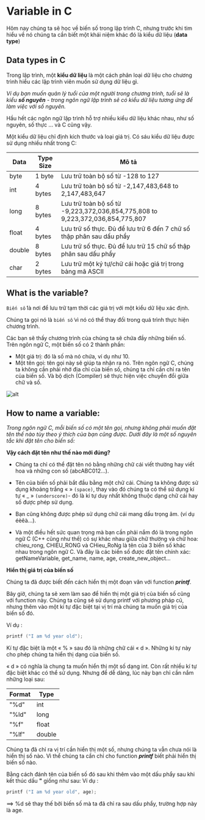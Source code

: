 # Variable in C

Hôm nay chúng ta sẽ học về biến số trong lập trình C, nhưng trước khi tim hiểu về nó chúng ta cần biết một khái niệm khác đó là kiểu dữ liệu (**data type**)

## Data types in C

Trong lập trình, một **kiểu dữ liệu** là một cách phân loại dữ liệu cho chương trình hiểu các lập trình viên muốn sử dụng dữ liệu gì.

_Ví dụ bạn muốn quản lý tuổi của một người trong chương trình, tuổi sẽ là kiểu **số nguyên** - trong ngôn ngữ lập trình sẽ có kiểu dữ liệu tương ứng để làm việc với số nguyên._

Hầu hết các ngôn ngữ lập trình hỗ trợ nhiều kiểu dữ liệu khác nhau, như số nguyên, số thực ... và C cũng vậy.

Một kiểu dữ liệu chỉ định kích thước và loại giá trị. Có sáu kiểu dữ liệu được sử dụng nhiều nhất trong C:

| Data | Type	Size |	Mô tả |
| ---- | --------- | ------ | 
| byte	  | 1 byte  | Lưu trữ toàn bộ số từ -128 to 127 |
| int	    | 4 bytes | Lưu trữ toàn bộ số từ -2,147,483,648 to 2,147,483,647 |
| long	  | 8 bytes | Lưu trữ toàn bộ số từ -9,223,372,036,854,775,808 to 9,223,372,036,854,775,807 |
| float	  | 4 bytes | Lưu trữ số thực. Đủ để lưu trữ 6 đến 7 chữ số thập phân sau dấu phẩy |
| double  | 8 bytes | Lưu trữ số thực. Đủ để lưu trữ 15 chữ số thập phân sau dấu phẩy |
| char	  | 2 bytes | Lưu trữ một ký tự/chữ cái hoặc giá trị trong bảng mã ASCII |

## What is the variable?

`Biến số` là nơi để lưu trữ tạm thời các giá trị với một kiểu dữ liệu xác định.

Chúng ta gọi nó là `biến số` vì nó có thể thay đối trong quá trình thực hiện chương trình. 

Các bạn sẽ thấy chương trình của chúng ta sẽ chứa đầy những biến số.  Trên ngôn ngữ C, một biến số có 2 thành phần:

- Một giá trị: đó là số mà nó chứa, ví dụ như 10.
- Một tên gọi: tên gọi này sẽ giúp ta nhận ra nó. Trên ngôn ngữ C, chúng ta không cần phải nhớ địa chỉ của biến số, chúng ta chỉ cần chỉ ra tên của biến số. Và bộ dịch (Compiler) sẽ  thực hiện việc chuyển đổi giữa chữ và số.

![alt](https://github.com/AnestLearning/Course-C-Fundamentals/blob/master/Images/variable-in-java.jpg)

## How to name a variable:

*Trong ngôn ngữ C, mỗi biến số có một tên gọi, nhưng không phải muốn đặt tên thế nào tùy theo ý thích của bạn cũng được. Dưới đây là một số nguyên tắc khi đặt tên cho biến số:*

**Vậy cách đặt tên như thế nào mới đúng?**

- Chúng ta chỉ có thể đặt tên nó bằng những chữ cái viết thường hay viết hoa và những con  số (abcABC012…).
- Tên của biến số phải bắt đầu bằng một chữ cái. Chúng ta không được sử dụng khoảng  trắng « » `(space)`, thay vào đó chúng ta có thể sử dụng kí tự « _ » `(underscore)`- đó là kí tự duy nhất không thuộc dạng chữ cái hay số được phép sử dụng.

- Bạn cũng không được phép sử dụng chữ cái mang dấu trọng âm. (ví dụ éèêà…).

- Và một điều hết sức quan trọng mà bạn cần phải nắm đó là trong ngôn ngữ C (C++ cũng như  thế) có sự khác nhau giữa chữ thường và chữ hoa: chieu_rong, CHIEU_RONG và  CHieu_RoNg là tên của 3 biến số khác nhau trong ngôn ngữ C. Và đây là các biến số được đặt tên chính xác: getNameVariable, get_name, name, age, create_new_object...

**Hiển thị giá trị của biến số**

Chúng ta đã được biết đến cách hiển thị một đoạn văn với function  ***printf***.

Bây giờ, chúng ta sẽ xem làm sao để hiển thị một giá trị của biến số cũng với function này. Chúng ta cũng sẽ sử dụng printf với phương pháp cũ, nhưng thêm vào một kí tự đặc biệt tại vị trí mà chúng ta muốn giá trị của biến số đó. 

Ví dụ :
```c
printf ("I am %d year old"); 
```

Kí tự đặc biệt là một « % » sau đó là những chữ cái « d ». Những kí tự này cho phép chúng ta hiển thị dạng của biến số. 

« d » có nghĩa là chung ta muốn hiển thị một số dạng int. Còn rất nhiều kí tự đặc biệt khác có thể sử dụng. Nhưng để dễ dàng, lúc này bạn chỉ cần nắm những loại sau: 

|  Format | Type  |
| ------------ | ------------ |
|  "%d" | int  |
| "%ld" | long  |
| "%f"  | float  |
| "%lf"  | double  |

Chúng ta đã chỉ ra vị trí cần hiển thị một số, nhưng chúng ta vẫn chưa nói là hiển thị số nào. Vì thể chúng ta cần chỉ cho function ***printf*** biết phải hiển thị biến số nào. 

Bằng cách đánh tên của biến số đó sau khi thêm vào một dấu phẩy sau khi kết thúc dấu 
**"** giống như sau: 
Ví dụ :

```c
printf ("I am %d year old", age); 
```

==> %d sẽ thay thế bởi biến số mà ta đã chỉ ra sau dấu phẩy, trường hợp này là age. 
